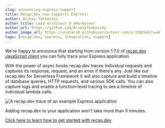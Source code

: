 ```yaml
---
slug: announcing-express-support
title: Recap.dev now supports Express!
author: Arseny Yankovski
author_title: Lead Architect @ eMarketeer
author_url: https://github.com/ArsenyYankovsky
author_image_url: https://avatars0.githubusercontent.com/u/1508345?s=460&u=3f36532a8ad64bd1d110c00a4eb438600d60cb92&v=4
tags: [recap.dev, express, integration, support]
---
```


We're happy to announce that starting from version 1.7.0 of [recap.dev JavaScript client](https://www.npmjs.com/package/@recap.dev/client) you can fully trace your Express application. 

With the power of async hooks recap.dev traces individual requests and captures its response, request, and an error if there's any. 
Just like our recap.dev for Serverless Framework it will also capture and build a timeline of database queries, HTTP requests, and various SDK calls.
You can also capture logs and enable a function-level tracing to see a timeline of individual lambda calls.

![A recap.dev trace of an example Express application](/img/blog/2020-10-27-announcing-express-support/express-trace.png "A recap.dev trace of an example Express application")


Adding recap.dev to your application won't take more than 5 minutes. 

[Click here to learn how to get started with recap.dev](/docs)
